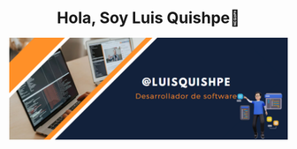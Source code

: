 <h1 style="text-align: center;">Hola, Soy Luis Quishpe👋 </h1>
<div aling="center">
<img src="https://github.com/LUISALEXANDERQUISHPE/imagenes/blob/main/Portada.png?raw=true" style=" with: 330px;">
</div>
